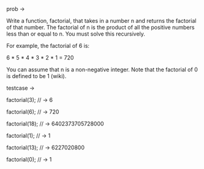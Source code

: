 prob ->

Write a function, factorial, that takes in a number n and returns the factorial of that number. The factorial of n is the product of all the positive numbers less than or equal to n. You must solve this recursively.

For example, the factorial of 6 is:

6 * 5 * 4 * 3 * 2 * 1 = 720

You can assume that n is a non-negative integer. Note that the factorial of 0 is defined to be 1 (wiki).

testcase ->

factorial(3); // -> 6

factorial(6); // -> 720

factorial(18); // -> 6402373705728000

factorial(1); // -> 1

factorial(13); // -> 6227020800

factorial(0); // -> 1